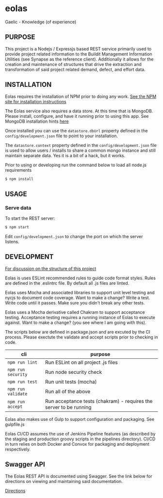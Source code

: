 # eolas
Gaelic - Knowledge (of experience)

## PURPOSE

This project is a Nodejs / Expressjs based REST service primarily used to provide project related information to the Buildit Management Information Utilities (see Synapse as the reference client).  Additionally it allows for the creation and maintenance of structures that drive the extraction and transformation of said project related demand, defect, and effort data.

## INSTALLATION

Eolas requires the installation of NPM prior to doing any work.  [See the NPM site for installation instructions](npmjs.com "NPM installtion")

The Eolas service also requires a data store. At this time that is MongoDB.
Please install, configure, and have it running prior to using this app.  See MongoDB installation hints [here](mongodb.md "Mongo DB installtion instructions")

Once installed you can use the `datastore.dbUrl` property defined in the `config/development.json` file to point to your installation.

The `datastore.context` property defined in the `config/development.json` file is used to allow users / installs to share a common mongo instance and still maintain separate data.  Yes it is a bit of a hack, but it works.

Prior to using or developing run the command below to load all node.js requirements

```sh
$ npm install
```

## USAGE

### Serve data
To start the REST server:
```sh
$ npm start
```

Edit `config/development.json` to change the port on which the server listens.

## DEVELOPMENT

[For discussion on the structure of this project](structure.md "Eolas structure")

Eolas is uses ESLint recommended rules to guide code format styles.  Rules are defined in the .eslintrc file.  By default all .js files are linted.

Eolas uses Mocha and associated libraries to support unit level testing and nycjs to document code coverage.  Want to make a change?  Write a test.  Write code until it passes.  Make sure you didn't break any other tests.

Eolas uses a Mocha derivative called Chakram to support acceptance testing.  Acceptance testing requires a running instance of Eolas to execute against.  Want to make a change?  (you see where I am going with this).

The scripts below are defined in package.json and are excuted by the CI process.  Please exectute the validate and accept scripts prior to checking in code.

| cli                 | purpose                                                             |
|---------------------|---------------------------------------------------------------------|
| `npm run lint`      | Run ESLint on all project .js files                                 |
| `npm run security`  | Run node security check                                             |
| `npm run test`      | Run unit tests (mocha)                                              |
| `npm run validate`  | Run all of the above                                                |
| `npm run accept`    | Run acceptance tests (chakram) - requires the server to be running  |

Eolas also makes use of Gulp to support configuration and packaging.  See gulpfile.js

Eolas CI/CD assumes the use of Jenkins Pipeline features (as described by the staging and production groovy scripts in the pipelines directory).  CI/CD in turn relies on both Docker and Convox for packaging and deployment respectively.

## Swagger API
The Eolas REST API is documented using Swagger.  See the link below for directions on viewing and maintaining said documentation.

[Directions](swagger.md "Swagger documentation generation")
